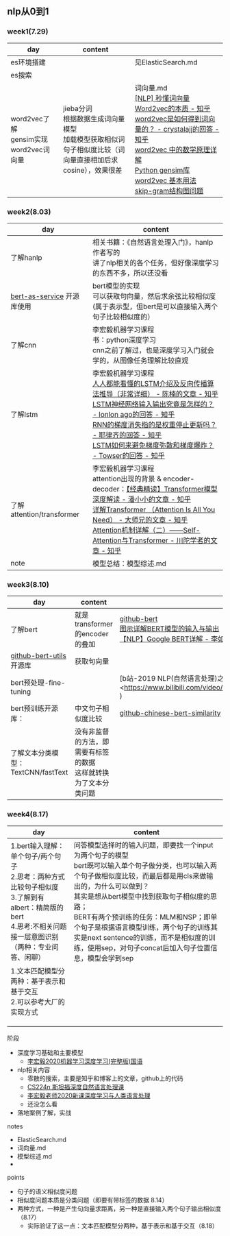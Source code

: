 ## nlp从0到1

### week1(7.29)

| day                                      | content                                                      |                                                              |
| ---------------------------------------- | ------------------------------------------------------------ | ------------------------------------------------------------ |
| es环境搭建                               |                                                              | 见ElasticSearch.md                                           |
| es搜索                                   |                                                              |                                                              |
| word2vec了解<br>gensim实现word2vec词向量 | jieba分词<br>根据数据生成词向量模型<br> 加载模型获取相似词<br> 句子相似度比较（词向量直接相加后求cosine），效果很差 | 词向量.md<br>[[NLP] 秒懂词向量Word2vec的本质 - 知乎 ](https://zhuanlan.zhihu.com/p/26306795) <br>  [word2vec是如何得到词向量的？ - crystalajj的回答 - 知乎](https://www.zhihu.com/question/44832436/answer/266068967)<br>[word2vec 中的数学原理详解](https://www.cnblogs.com/peghoty/p/3857839.html)<br> [Python gensim库word2vec 基本用法](https://www.cnblogs.com/Allen-rg/p/10589035.html)<br> [skip-gram结构图问题](https://zhuanlan.zhihu.com/p/65633189) |

### week2(8.03)

| day                                                          | content                                                      |
| ------------------------------------------------------------ | ------------------------------------------------------------ |
| 了解hanlp                                                    | 相关书籍：《自然语言处理入门》，hanlp作者写的<br> 讲了nlp相关的各个任务，但好像深度学习的东西不多，所以还没看 |
| [bert-as-service](https://github.com/hanxiao/bert-as-service) 开源库使用 | bert模型的实现<br> 可以获取句向量，然后求余弦比较相似度<br> (属于表示型，但bert是可以直接输入两个句子比较相似度的） |
| 了解cnn                                                      | 李宏毅机器学习课程<br> 书：python深度学习<br> cnn之前了解过，也是深度学习入门就会学的，从图像任务理解比较直观 |
| 了解lstm                                                     | 李宏毅机器学习课程<br> [人人都能看懂的LSTM介绍及反向传播算法推导（非常详细） - 陈楠的文章 - 知乎 ](https://zhuanlan.zhihu.com/p/83496936) <br> [LSTM神经网络输入输出究竟是怎样的？ - lonlon ago的回答 - 知乎](https://www.zhihu.com/question/41949741/answer/309529532)<br> [RNN的梯度消失指的是权重停止更新吗？ - 耶律齐的回答 - 知乎](https://www.zhihu.com/question/356489098/answer/900999182)<br> [LSTM如何来避免梯度弥散和梯度爆炸？ - Towser的回答 - 知乎](https://www.zhihu.com/question/34878706/answer/665429718) |
| 了解attention/transformer                                    | 李宏毅机器学习课程<br> attention出现的背景 & encoder-decoder：[【经典精读】Transformer模型深度解读 - 潘小小的文章 - 知乎](https://zhuanlan.zhihu.com/p/104393915)<br> [详解Transformer （Attention Is All You Need） - 大师兄的文章 - 知乎 ](https://zhuanlan.zhihu.com/p/48508221) <br> [Attention机制详解（二）——Self-Attention与Transformer - 川陀学者的文章 - 知乎](https://zhuanlan.zhihu.com/p/47282410)<br> |
| note                                                         | 模型总结：模型综述.md                                        |

### week3(8.10)

| day                                                          | content                                                      |                                                              |
| ------------------------------------------------------------ | ------------------------------------------------------------ | ------------------------------------------------------------ |
| 了解bert                                                     | 就是transformer的encoder的叠加                               | [github-bert](https://github.com/google-research/bert)<br> [图示详解BERT模型的输入与输出](https://www.cnblogs.com/gczr/p/11785930.html)<br>  [【NLP】Google BERT详解 - 李如的文章 - 知乎](https://zhuanlan.zhihu.com/p/46652512) |
| [github-bert-utils](https://github.com/terrifyzhao/bert-utils)开源库 | 获取句向量                                                   |                                                              |
| bert预处理-fine-tuning                                       |                                                              | [b站-2019 NLP(自然语言处理)之Bert课程]( <https://www.bilibili.com/video/BV1NJ411o7u3 ) |
| bert预训练开源库：                                           | 中文句子相似度比较                                           | [github-chinese-bert-similarity](https://github.com/policeme/chinese-bert-similarity) |
| 了解文本分类模型：TextCNN/fastText                           | 没有非监督的方法，即需要有标签的数据<br>这样就转换为了文本分类问题 |                                                              |

### week4(8.17)

| day                                                          | content                                                      |
| ------------------------------------------------------------ | ------------------------------------------------------------ |
| 1.bert输入理解：单个句子/两个句子<br> 2.思考：两种方式比较句子相似度<br> 3.了解到有albert：精简版的bert<br> 4.思考:不相关问题接一层意图识别（两种：专业问答、闲聊） | 问答模型选择时的输入问题，即要找一个input为两个句子的模型<br>bert既可以输入单个句子做分类，也可以输入两个句子做相似度比较，而最后都是用cls来做输出的，为什么可以做到？<br> 其实是想从bert模型中找到获取句子相似度的思路；<br> BERT有两个预训练的任务：MLM和NSP；即单个句子是根据语言模型训练，两个句子的训练其实是next sentence的训练，而不是相似度的训练，使用sep，对句子concat后加入句子位置信息，模型会学到sep |
| 1.文本匹配模型分两种：基于表示和基于交互<br>2.可以参考大厂的实现方式 |                                                              |
|                                                              |                                                              |
|                                                              |                                                              |
|                                                              |                                                              |



阶段

- 深度学习基础和主要模型
  - [李宏毅2020机器学习深度学习(完整版)国语](https://www.bilibili.com/video/BV1JE411g7XF )
- nlp相关内容
  - 零散的搜索，主要是知乎和博客上的文章，github上的代码
  - [CS224n 斯坦福深度自然语言处理课](https://www.bilibili.com/video/BV1pt411h7aT)
  - [李宏毅老师2020新课深度学习与人类语言处理](https://www.bilibili.com/video/BV1RE411g7rQ)
  - 还没怎么看
- 落地案例了解，实战



notes

- ElasticSearch.md
- 词向量.md
- 模型综述.md
- 



points

- 句子的语义相似度问题
- 相似度问题本质是分类问题（即要有带标签的数据 8.14）
- 两种方式，一种是产生句向量求距离，另一种是直接输入两个句子输出相似度（8.17）
  - 实际验证了这一点：文本匹配模型分两种，基于表示和基于交互（8.18）

















